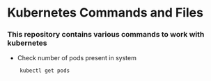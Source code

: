 # Kubernetes Commands and Files

### This repository contains various commands to work with kubernetes


- Check number of pods present in system

```sh
    kubectl get pods
```
